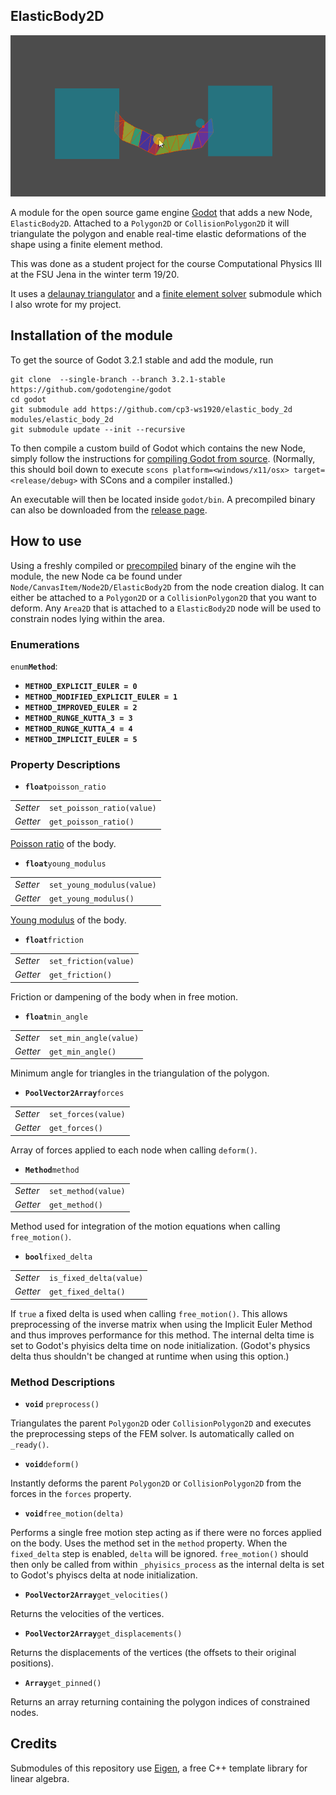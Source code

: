 ## ElasticBody2D

![](https://github.com/cp3-ws1920/elastic_body_2d/raw/master/preview.gif)

A module for the open source game engine [Godot](https://github.com/godotengine/godot) that adds a new Node, `ElasticBody2D`. Attached to a `Polygon2D` or `CollisionPolygon2D` it will triangulate the polygon and enable real-time elastic deformations of the shape using a finite element method.

This was done as a student project for the course Computational Physics III at the FSU Jena in the winter term 19/20.

It uses a [delaunay triangulator](https://github.com/cp3-ws1920/triangulator) and a [finite element solver](https://github.com/cp3-ws1920/fem_solver) submodule which I also wrote for my project.

## Installation of the module
To get the source of Godot 3.2.1 stable and add the module, run

```
git clone  --single-branch --branch 3.2.1-stable https://github.com/godotengine/godot
cd godot
git submodule add https://github.com/cp3-ws1920/elastic_body_2d modules/elastic_body_2d
git submodule update --init --recursive
```

To then compile a custom build of Godot which contains the new Node, simply follow the instructions for [compiling Godot from source](http://docs.godotengine.org/en/3.2/development/compiling/). (Normally, this should boil down to execute `scons platform=<windows/x11/osx> target=<release/debug>` with SCons and a compiler installed.)

An executable will then be located inside `godot/bin`. A precompiled binary can also be downloaded from the [release page](https://github.com/cp3-ws1920/elastic_body_2d/releases).

## How to use

Using a freshly compiled or [precompiled](https://github.com/cp3-ws1920/elastic_body_2d/releases) binary of the engine wih the module, the new Node ca be found under `Node/CanvasItem/Node2D/ElasticBody2D` from the node creation dialog. It can either be attached to a `Polygon2D` or a `CollisionPolygon2D` that you want to deform. Any `Area2D` that is attached to a `ElasticBody2D` node will be used to constrain nodes lying within the area.

### Enumerations

`enum`**`Method`**:

* **`METHOD_EXPLICIT_EULER = 0`**
* **`METHOD_MODIFIED_EXPLICIT_EULER = 1`**
* **`METHOD_IMPROVED_EULER = 2`**
* **`METHOD_RUNGE_KUTTA_3 = 3`**
* **`METHOD_RUNGE_KUTTA_4 = 4`**
* **`METHOD_IMPLICIT_EULER = 5`**

### Property Descriptions

* **`float`**`poisson_ratio`

|||
|----------|----------------------------|
| *Setter* | `set_poisson_ratio(value)` |
| *Getter* | `get_poisson_ratio()`      |

[Poisson ratio](https://en.wikipedia.org/wiki/Poisson%27s_ratio) of the body.


* **`float`**`young_modulus`

|||
|----------|----------------------------|
| *Setter* | `set_young_modulus(value)` |
| *Getter* | `get_young_modulus()`      |

[Young modulus](https://en.wikipedia.org/wiki/Young%27s_modulus) of the body.

* **`float`**`friction`

|||
|----------|----------------------------|
| *Setter* | `set_friction(value)` |
| *Getter* | `get_friction()`      |

Friction or dampening of the body when in free motion.

* **`float`**`min_angle`

|||
|----------|----------------------------|
| *Setter* | `set_min_angle(value)` |
| *Getter* | `get_min_angle()`      |

Minimum angle for triangles in the triangulation of the polygon.

* **`PoolVector2Array`**`forces`

|||
|----------|----------------------------|
| *Setter* | `set_forces(value)` |
| *Getter* | `get_forces()`      |

Array of forces applied to each node when calling `deform()`.

* **`Method`**`method`

|||
|----------|----------------------------|
| *Setter* | `set_method(value)` |
| *Getter* | `get_method()`      |

Method used for integration of the motion equations when calling `free_motion()`.

* **`bool`**`fixed_delta`

|||
|----------|----------------------------|
| *Setter* | `is_fixed_delta(value)` |
| *Getter* | `get_fixed_delta()`      |

If `true` a fixed delta is used when calling `free_motion()`. This allows preprocessing of the inverse matrix when using the Implicit Euler Method and thus improves performance for this method. The internal delta time is set to Godot's phyisics delta time on node initialization. (Godot's physics delta thus shouldn't be changed at runtime when using this option.)

### Method Descriptions

* **`void`** `preprocess()`

Triangulates the parent `Polygon2D` oder `CollisionPolygon2D` and executes the preprocessing steps of the FEM solver. Is automatically called on `_ready()`.

* **`void`**`deform()`

Instantly deforms the parent `Polygon2D` or `CollisionPolygon2D` from the forces in the `forces` property.

* **`void`**`free_motion(delta)`

Performs a single free motion step acting as if there were no forces applied on the body. Uses the method set in the `method` property. When the `fixed_delta` step is enabled, `delta` will be ignored. `free_motion()` should then only be called from within `_phyisics_process` as the internal delta is set to Godot's phyiscs delta at node initialization.

* **`PoolVector2Array`**`get_velocities()`

Returns the velocities of the vertices.

* **`PoolVector2Array`**`get_displacements()`

Returns the displacements of the vertices (the offsets to their original positions).

* **`Array`**`get_pinned()`

Returns an array returning containing the polygon indices of constrained nodes.

## Credits

Submodules of this repository use [Eigen](http://eigen.tuxfamily.org/index.php?title=Main_Page), a free C++ template library for linear algebra.
